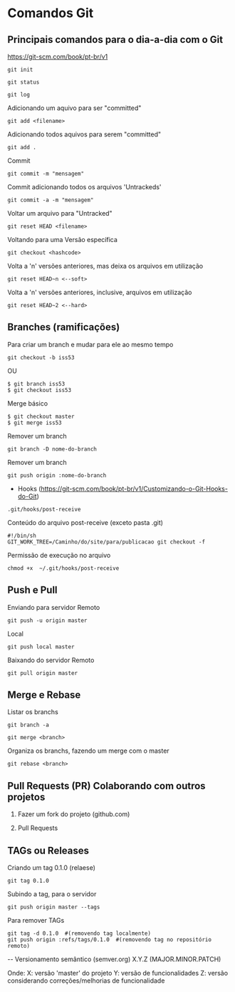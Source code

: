 Comandos Git
===========================

Principais comandos para o dia-a-dia com o Git
-------------------------
https://git-scm.com/book/pt-br/v1

```console
git init
```

```console
git status
```

```console
git log 
```

Adicionando um aquivo para ser "committed"
```console
git add <filename>
```

Adicionando todos aquivos para serem "committed"
```console
git add .
```


Commit 
```console
git commit -m "mensagem"
```

Commit adicionando todos os arquivos 'Untrackeds'
```console
git commit -a -m "mensagem"
```

Voltar um arquivo para "Untracked"
```console
git reset HEAD <filename>
```

Voltando para uma Versão específica
```console
git checkout <hashcode>
```

Volta a 'n' versões anteriores, mas deixa os arquivos em utilização
```console
git reset HEAD~n <--soft> 
```

Volta a 'n' versões anteriores, inclusive, arquivos em utilização
```console
git reset HEAD~2 <--hard> 
```

Branches (ramificações)
-------------------------

Para criar um branch e mudar para ele ao mesmo tempo
```console
git checkout -b iss53
```
OU
```console
$ git branch iss53
$ git checkout iss53
```

Merge básico
```console
$ git checkout master
$ git merge iss53
```

Remover um branch
```console
git branch -D nome-do-branch
```

Remover um branch
```console
git push origin :nome-do-branch
```

- Hooks (https://git-scm.com/book/pt-br/v1/Customizando-o-Git-Hooks-do-Git)
```console
.git/hooks/post-receive
```

Conteúdo do arquivo post-receive (exceto pasta .git)
```console
#!/bin/sh
GIT_WORK_TREE=/Caminho/do/site/para/publicacao git checkout -f
```

Permissão de execução no arquivo
```console
chmod +x  ~/.git/hooks/post-receive
```

Push e Pull
-------------------------
Enviando para servidor Remoto
```console
git push -u origin master
```

Local
```console
git push local master
```

Baixando do servidor Remoto
```console
git pull origin master
```

Merge e Rebase
-------------------------

Listar os branchs 
```console
git branch -a
```

```console
git merge <branch>
```

Organiza os branchs, fazendo um merge com o master
```console
git rebase <branch>
```

Pull Requests (PR) Colaborando com outros projetos
-------------------------

1. Fazer um fork do projeto (github.com)

2. Pull Requests


TAGs ou Releases
-------------------------

Criando um tag 0.1.0 (relaese)
```console
git tag 0.1.0
```

Subindo a tag, para o servidor
```console
git push origin master --tags
```

Para remover TAGs
```console
git tag -d 0.1.0  #(removendo tag localmente)
git push origin :refs/tags/0.1.0  #(removendo tag no repositório remoto)
```

-- Versionamento semântico (semver.org)
X.Y.Z (MAJOR.MINOR.PATCH)

Onde: 
X: versão 'master' do projeto
Y: versão de funcionalidades
Z: versão considerando correções/melhorias de funcionalidade

